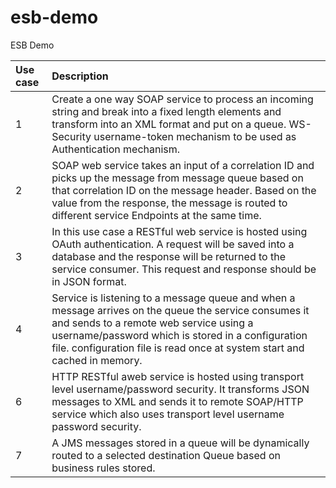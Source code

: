 # esb-demo
ESB Demo

| Use case | Description |
|:--------|:----------|
| 1 | Create a one way SOAP service to process an incoming string and break into a fixed length elements and transform into an XML format and put on a queue. WS-Security username-token mechanism to be used as Authentication mechanism.|
| 2 | SOAP web service takes an input of a correlation ID and picks up the message from message queue based on that correlation ID on the message header. Based on the value from the response, the message is routed to different service Endpoints at the same time.|
| 3 | In this use case a RESTful web service is hosted using OAuth authentication. A request will be saved into a database and the response will be returned to the service consumer. This request and response should be in JSON format.|
| 4 | Service is listening to a message queue and when a message arrives on the queue the service consumes it and sends to a remote web service using a username/password which is stored in a configuration file. configuration file is read once at system start and cached in memory.|
| 6 | HTTP RESTful aweb service is hosted using transport level username/password security. It transforms JSON messages to XML and sends it to remote SOAP/HTTP service which also uses transport level username password security.|
| 7 | A JMS messages stored in a queue will be dynamically routed to a selected destination Queue based on business rules stored.|
